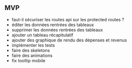 ## MVP

-   faut-il sécuriser les routes api sur les protected routes ?
-   éditer les données rentrées des tableaux
-   supprimer les données rentrées des tableaux
-   ajouter un tableau récapitulatif
-   ajouter des graphique de rendu des dépenses et revenus
-   implémenter les tests
-   faire des skeletons
-   faire des animations
-   fix tooltip mobile
<!-- -   ajouter une page dashboard avec météo, prise de notes, calendrier -->
